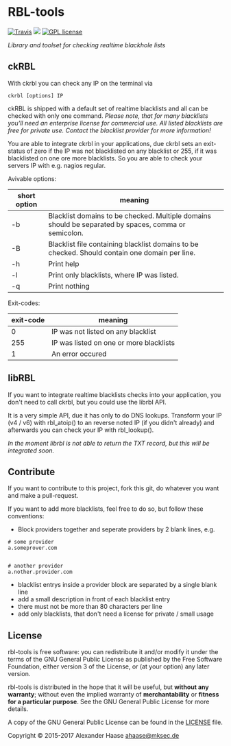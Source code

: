 # RBL-tools

[![Travis](https://img.shields.io/travis/alehaa/rbl-tools.svg?style=flat-square)](https://travis-ci.org/alehaa/rbl-tools) [![](https://img.shields.io/github/issues-raw/alehaa/rbl-tools.svg?style=flat-square)](https://github.com/alehaa/rbl-tools/issues)
[![GPL license](http://img.shields.io/badge/license-GPL-blue.svg?style=flat-square)](LICENSE)

*Library and toolset for checking realtime blackhole lists*


## ckRBL

With ckrbl you can check any IP on the terminal via
```
ckrbl [options] IP
```

ckRBL is shipped with a default set of realtime blacklists and all can be checked with only one command. *Please note, that for many blacklists you'll need an enterprise license for commercial use. All listed blacklists are free for private use. Contact the blacklist provider for more information!*

You are able to integrate ckrbl in your applications, due ckrbl sets an exit-status of zero if the IP was not blacklisted on any blacklist or 255, if it was blacklisted on one ore more blacklists. So you are able to check your servers IP with e.g. nagios regular.

Avivable options:

| short option | meaning |
| ------------ | ------- |
| -b           | Blacklist domains to be checked. Multiple domains should be separated by spaces, comma or semicolon. |
| -B           | Blacklist file containing blacklist domains to be checked. Should contain one domain per line. |
| -h           | Print help |
| -l           | Print only blacklists, where IP was listed. |
| -q           | Print nothing |

Exit-codes:

| exit-code | meaning |
| --------- | ------- |
| 0         | IP was not listed on any blacklist |
| 255       | IP was listed on one or more blacklists |
| 1         | An error occured |


## libRBL

If you want to integrate realtime blacklists checks into your application, you don't need to call ckrbl, but you could use the librbl API.

It is a very simple API, due it has only to do DNS lookups. Transform your IP (v4 / v6) with rbl_atoip() to an reverse noted IP (if you didn't already) and afterwards you can check your IP with rbl_lookup().

*In the moment librbl is not able to return the TXT record, but this will be integrated soon.*


## Contribute

If you want to contribute to this project, fork this git, do whatever you want and make a pull-request.

If you want to add more blacklists, feel free to do so, but follow these conventions:

- Block providers together and seperate providers by 2 blank lines, e.g.
```
# some provider
a.someprover.com


# another provider
a.nother.provider.com
```

- blacklist entrys inside a provider block are separated by a single blank line
- add a small description in front of each blacklist entry
- there must not be more than 80 characters per line
- add only blacklists, that don't need a license for private / small usage


## License

rbl-tools is free software: you can redistribute it and/or modify it under the terms of the GNU General Public License as published by the Free Software Foundation, either version 3 of the License, or (at your option) any later version.

rbl-tools is distributed in the hope that it will be useful, but **without any warranty**; without even the implied warranty of **merchantability** or **fitness for a particular purpose**. See the GNU General Public License for more details.

A copy of the GNU General Public License can be found in the [LICENSE](LICENSE) file.

Copyright &copy; 2015-2017 Alexander Haase <ahaase@mksec.de>
